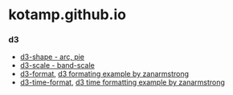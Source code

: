 # kotamp.github.io

### d3

+ [d3-shape - arc, pie](https://github.com/d3/d3-shape#api-reference)
+ [d3-scale - band-scale](https://github.com/d3/d3-scale#api-reference)
+ [d3-format](https://github.com/d3/d3-format#api-reference), [d3 formating example by zanarmstrong](http://bl.ocks.org/zanarmstrong/05c1e95bf7aa16c4768e)
+ [d3-time-format](https://github.com/d3/d3-time-format#api-reference), [d3 time formatting example by zanarmstrong](https://bl.ocks.org/zanarmstrong/ca0adb7e426c12c06a95)
